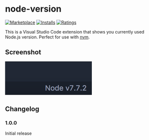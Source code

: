 # node-version
[![Marketplace](http://vsmarketplacebadge.apphb.com/version/fivepointseven.node-version.svg)](https://marketplace.visualstudio.com/items/fivepointseven.node-version) [![Installs](http://vsmarketplacebadge.apphb.com/installs/fivepointseven.node-version.svg)](https://marketplace.visualstudio.com/items/fivepointseven.node-version) [![Ratings](http://vsmarketplacebadge.apphb.com/rating-short/fivepointseven.node-version.svg)](https://marketplace.visualstudio.com/items/fivepointseven.node-version)  

This is a Visual Studio Code extension that shows you currently used Node.js version. Perfect for use with [nvm](https://github.com/creationix/nvm).

## Screenshot
![](https://raw.githubusercontent.com/fivepointseven/vscode-node-version/master/res/screenshot.png)

## Changelog
### 1.0.0

Initial release